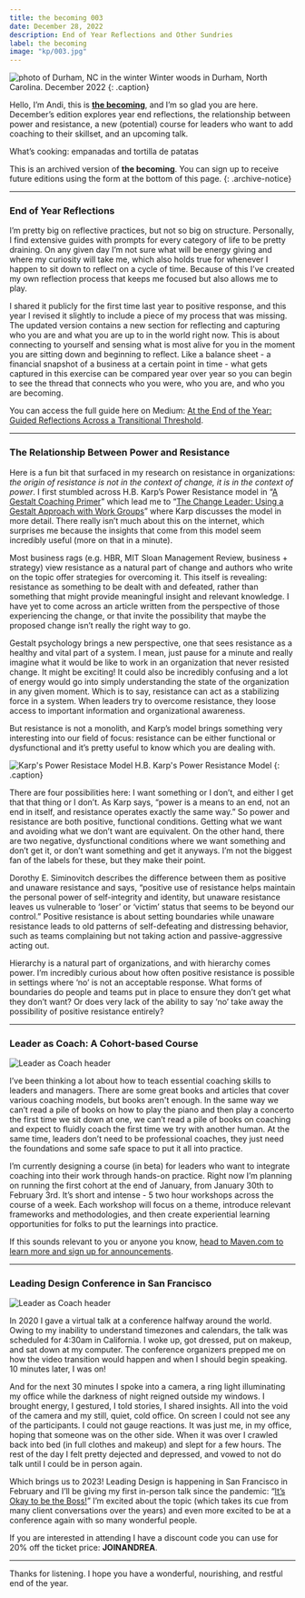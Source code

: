 ```yaml
---
title: the becoming 003
date: December 28, 2022
description: End of Year Reflections and Other Sundries
label: the becoming
image: "kp/003.jpg"
---
```


![photo of Durham, NC in the winter](kp/003.jpg)
Winter woods in Durham, North Carolina. December 2022
{: .caption}

Hello, I’m Andi, this is **[the becoming](the-becoming)**, and I’m so glad you are here. December’s edition explores year end reflections, the relationship between power and resistance, a new (potential) course for leaders who want to add coaching to their skillset, and an upcoming talk.

What’s cooking: empanadas and tortilla de patatas

This is an archived version of **the becoming**. You can sign up to receive future editions using the form at the bottom of this page.
{: .archive-notice}

---

### End of Year Reflections

I’m pretty big on reflective practices, but not so big on structure. Personally, I find extensive guides with prompts for every category of life to be pretty draining. On any given day I’m not sure what will be energy giving and where my curiosity will take me, which also holds true for whenever I happen to sit down to reflect on a cycle of time. Because of this I’ve created my own reflection process that keeps me focused but also allows me to play.

I shared it publicly for the first time last year to positive response, and this year I revised it slightly to include a piece of my process that was missing. The updated version contains a new section for reflecting and capturing who you are and what you are up to in the world right now. This is about connecting to yourself and sensing what is most alive for you in the moment you are sitting down and beginning to reflect. Like a balance sheet - a financial snapshot of a business at a certain point in time - what gets captured in this exercise can be compared year over year so you can begin to see the thread that connects who you were, who you are, and who you are becoming.

You can access the full guide here on Medium: [At the End of the Year: Guided Reflections Across a Transitional Threshold](https://medium.com/method-matter/at-the-end-of-the-year-bd201ea99541).

---

### The Relationship Between Power and Resistance

Here is a fun bit that surfaced in my research on resistance in organizations: _the origin of resistance is not in the context of change, it is in the context of power_. I first stumbled across H.B. Karp’s Power Resistance model in “[A Gestalt Coaching Primer](https://www.amazon.com/Gestalt-Coaching-Primer-Awareness-Intelligence/dp/0997378131/ref=sr_1_1?crid=1KPZO3UT3D0QI&keywords=a+gestalt+coaching+primer&qid=1671832512&sprefix=a+gestalt+coaching+prim%2Caps%2C195&sr=8-1)” which lead me to “[The Change Leader: Using a Gestalt Approach with Work Groups](https://www.amazon.com/Change-Leader-Approach-H-Karp/dp/0883904691/ref=tmm_pap_swatch_0?_encoding=UTF8&qid=1671832557&sr=8-1)” where Karp discusses the model in more detail. There really isn’t much about this on the internet, which surprises me because the insights that come from this model seem incredibly useful (more on that in a minute).

Most business rags (e.g. HBR, MIT Sloan Management Review, business + strategy) view resistance as a natural part of change and authors who write on the topic offer strategies for overcoming it. This itself is revealing: resistance as something to be dealt with and defeated, rather than something that might provide meaningful insight and relevant knowledge. I have yet to come across an article written from the perspective of those experiencing the change, or that invite the possibility that maybe the proposed change isn’t really the right way to go.

Gestalt psychology brings a new perspective, one that sees resistance as a healthy and vital part of a system. I mean, just pause for a minute and really imagine what it would be like to work in an organization that never resisted change. It might be exciting! It could also be incredibly confusing and a lot of energy would go into simply understanding the state of the organization in any given moment. Which is to say, resistance can act as a stabilizing force in a system. When leaders try to overcome resistance, they loose access to important information and organizational awareness.

But resistance is not a monolith, and Karp’s model brings something very interesting into our field of focus: resistance can be either functional or dysfunctional and it’s pretty useful to know which you are dealing with.

![Karp's Power Resistace Model](kp/content/power-resistance.jpeg)
H.B. Karp's Power Resistance Model
{: .caption}

There are four possibilities here: I want something or I don’t, and either I get that that thing or I don’t. As Karp says, “power is a means to an end, not an end in itself, and resistance operates exactly the same way.” So power and resistance are both positive, functional conditions. Getting what we want and avoiding what we don’t want are equivalent. On the other hand, there are two negative, dysfunctional conditions where we want something and don’t get it, or don’t want something and get it anyways. I’m not the biggest fan of the labels for these, but they make their point.

Dorothy E. Siminovitch describes the difference between them as positive and unaware resistance and says, “positive use of resistance helps maintain the personal power of self-integrity and identity, but unaware resistance leaves us vulnerable to ‘loser’ or ‘victim’ status that seems to be beyond our control.” Positive resistance is about setting boundaries while unaware resistance leads to old patterns of self-defeating and distressing behavior, such as teams complaining but not taking action and passive-aggressive acting out.

Hierarchy is a natural part of organizations, and with hierarchy comes power. I’m incredibly curious about how often positive resistance is possible in settings where ‘no’ is not an acceptable response. What forms of boundaries do people and teams put in place to ensure they don’t get what they don’t want? Or does very lack of the ability to say ‘no’ take away the possibility of positive resistance entirely?

---

### Leader as Coach: A Cohort-based Course

![Leader as Coach header](kp/content/leader-as-coach.jpeg)

I’ve been thinking a lot about how to teach essential coaching skills to leaders and managers. There are some great books and articles that cover various coaching models, but books aren't enough. In the same way we can’t read a pile of books on how to play the piano and then play a concerto the first time we sit down at one, we can’t read a pile of books on coaching and expect to fluidly coach the first time we try with another human. At the same time, leaders don’t need to be professional coaches, they just need the foundations and some safe space to put it all into practice.

I’m currently designing a course (in beta) for leaders who want to integrate coaching into their work through hands-on practice. Right now I’m planning on running the first cohort at the end of January, from January 30th to February 3rd. It’s short and intense - 5 two hour workshops across the course of a week. Each workshop will focus on a theme, introduce relevant frameworks and methodologies, and then create experiential learning opportunities for folks to put the learnings into practice.

If this sounds relevant to you or anyone you know, [head to Maven.com to learn more and sign up for announcements](https://maven.com/andrea-mignolo/leader-as-coach).


---

### Leading Design Conference in San Francisco

![Leader as Coach header](kp/content/leading-design-2023.jpeg)

In 2020 I gave a virtual talk at a conference halfway around the world. Owing to my inability to understand timezones and calendars, the talk was scheduled for 4:30am in California. I woke up, got dressed, put on makeup, and sat down at my computer. The conference organizers prepped me on how the video transition would happen and when I should begin speaking. 10 minutes later, I was on!

And for the next 30 minutes I spoke into a camera, a ring light illuminating my office while the darkness of night reigned outside my windows. I brought energy, I gestured, I told stories, I shared insights. All into the void of the camera and my still, quiet, cold office. On screen I could not see any of the participants. I could not gauge reactions. It was just me, in my office, hoping that someone was on the other side. When it was over I crawled back into bed (in full clothes and makeup) and slept for a few hours. The rest of the day I felt pretty dejected and depressed, and vowed to not do talk until I could be in person again.

Which brings us to 2023! Leading Design is happening in San Francisco in February and I’ll be giving my first in-person talk since the pandemic: “[It’s Okay to be the Boss!](https://leadingdesign.com/conferences/sanfran-2023/speakers/andrea-mignolo)” I’m excited about the topic (which takes its cue from many client conversations over the years) and even more excited to be at a conference again with so many wonderful people.

If you are interested in attending I have a discount code you can use for 20% off the ticket price: **JOINANDREA**.

---

Thanks for listening. I hope you have a wonderful, nourishing, and restful end of the year.
